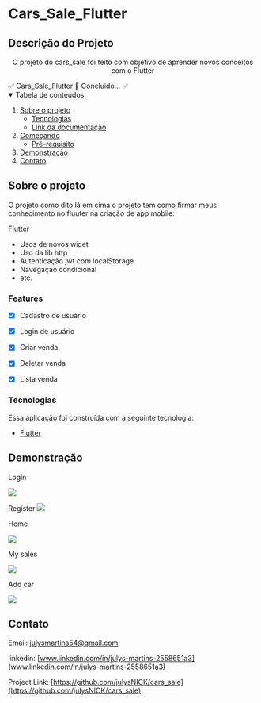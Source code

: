 <!-- # cars_sale

A new Flutter project.

## Getting Started

This project is a starting point for a Flutter application.

A few resources to get you started if this is your first Flutter project:

- [Lab: Write your first Flutter app](https://docs.flutter.dev/get-started/codelab)
- [Cookbook: Useful Flutter samples](https://docs.flutter.dev/cookbook)

For help getting started with Flutter development, view the
[online documentation](https://docs.flutter.dev/), which offers tutorials,
samples, guidance on mobile development, and a full API reference. -->


# Cars_Sale_Flutter
## Descrição do Projeto

<p align="center">O projeto do cars_sale foi feito com objetivo de aprender novos  conceitos com o Flutter</p
 <h4 align="center">
	✅  Cars_Sale_Flutter 🚀 Concluido...  ✅
      
 </h4>

 <!-- TABLE OF CONTENTS -->
<details open="open">
  <summary>Tabela de conteúdos</summary>
  <ol>
    <li>
      <a href="#Sobre-o-projeto">Sobre o projeto</a>
      <ul>
        <li><a href="#Tecnologias">Tecnologias</a></li>
        <li><a href="#Documentação">Link da documentação</a></li>
      </ul>
    </li>
    <li>
      <a href="#Começando">Começando</a>
      <ul>
        <li><a href="#Pré-requisito">Pré-requisito</a></li>
      </ul>
    </li>
    <li><a href="#Demonstração">Demonstração</a></li>
    <li><a href="#Contato">Contato</a></li>
  </ol>
</details>

## Sobre o projeto

O projeto como dito lá em cima o projeto tem como firmar meus conhecimento no fluuter na criação de app mobile:

Flutter

* Usos de novos wiget 
* Uso da lib http
* Autenticação jwt com localStorage
* Navegação condicional
* etc.

 ###  Features

- [x] Cadastro de usuário

- [x] Login de usuário

- [x] Criar venda 

- [x] Deletar venda


- [x] Lista venda






### Tecnologias

Essa aplicação foi construída com a seguinte tecnologia:
* [Flutter](https://flutter.dev/)

##  Demonstração

Login

![](/car-sale/Login.png)



Register
![](/car-sale/Register.png)



Home

![](/car-sale/Home.png)

My sales

![](/car-sale/My.png)


Add car

![](/car-sale/AddCar.png)


<!-- LICENSE -->

<!-- CONTACT -->
##  Contato
Email: julysmartins54@gmail.com

linkedin: [www.linkedin.com/in/julys-martins-2558651a3](www.linkedin.com/in/julys-martins-2558651a3)

Project Link: [https://github.com/julysNICK/cars_sale](https://github.com/julysNICK/cars_sale)

